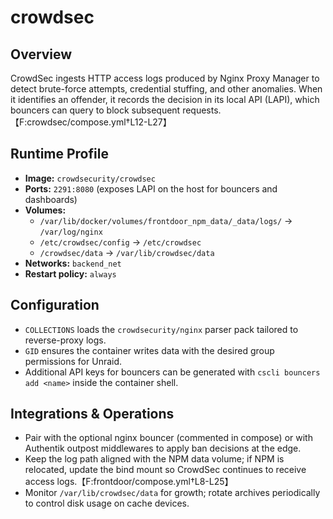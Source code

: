 <!--
title: crowdsec
description:
published: true
date: 2025-10-19T08:57:42Z
tags:
editor: markdown
-->

# crowdsec

## Overview
CrowdSec ingests HTTP access logs produced by Nginx Proxy Manager to detect brute-force attempts, credential stuffing, and other anomalies. When it identifies an offender, it records the decision in its local API (LAPI), which bouncers can query to block subsequent requests.【F:crowdsec/compose.yml†L12-L27】

## Runtime Profile
- **Image:** `crowdsecurity/crowdsec`
- **Ports:** `2291:8080` (exposes LAPI on the host for bouncers and dashboards)
- **Volumes:**
  - `/var/lib/docker/volumes/frontdoor_npm_data/_data/logs/` → `/var/log/nginx`
  - `/etc/crowdsec/config` → `/etc/crowdsec`
  - `/crowdsec/data` → `/var/lib/crowdsec/data`
- **Networks:** `backend_net`
- **Restart policy:** `always`

## Configuration
- `COLLECTIONS` loads the `crowdsecurity/nginx` parser pack tailored to reverse-proxy logs.
- `GID` ensures the container writes data with the desired group permissions for Unraid.
- Additional API keys for bouncers can be generated with `cscli bouncers add <name>` inside the container shell.

## Integrations & Operations
- Pair with the optional nginx bouncer (commented in compose) or with Authentik outpost middlewares to apply ban decisions at the edge.
- Keep the log path aligned with the NPM data volume; if NPM is relocated, update the bind mount so CrowdSec continues to receive access logs.【F:frontdoor/compose.yml†L8-L25】
- Monitor `/var/lib/crowdsec/data` for growth; rotate archives periodically to control disk usage on cache devices.
